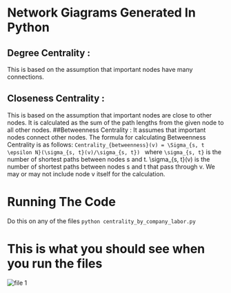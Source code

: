 # Network Giagrams Generated In Python
## Degree Centrality :
This is based on the assumption that important nodes have many connections.
## Closeness Centrality :
This is based on the assumption that important nodes are close to other nodes. It is calculated as the sum of the path lengths from the given node to all other nodes.
##Betweenness Centrality :
It assumes that important nodes connect other nodes. The formula for calculating Betweenness Centrality is as follows:
```Centrality_{betweenness}(v) = \Sigma_{s, t \epsilon N}(\sigma_{s, t}(v)/\sigma_{s, t}) ```
where `\sigma_{s, t}` is the number of shortest paths between nodes s and t. \sigma_{s, t}(v) is the number of shortest paths between nodes s and t that pass through v.
We may or may not include node v itself for the calculation.
# Running The Code
Do this on any of the files
```python centrality_by_company_labor.py```
# This is what you should see when you run the files
![file 1](/sample_results/image(1).png)
